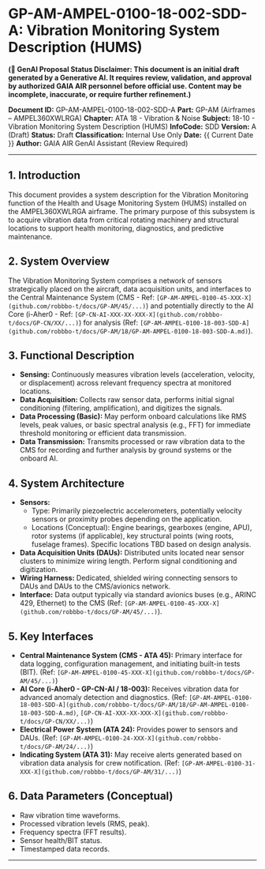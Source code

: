 # GP-AM-AMPEL-0100-18-002-SDD-A: Vibration Monitoring System Description (HUMS)

**(🚨 GenAI Proposal Status Disclaimer: This document is an initial draft generated by a Generative AI. It requires review, validation, and approval by authorized GAIA AIR personnel before official use. Content may be incomplete, inaccurate, or require further refinement.)**

**Document ID:** GP-AM-AMPEL-0100-18-002-SDD-A
**Part:** GP-AM (Airframes – AMPEL360XWLRGA)
**Chapter:** ATA 18 - Vibration & Noise
**Subject:** 18-10 - Vibration Monitoring System Description (HUMS)
**InfoCode:** SDD
**Version:** A (Draft)
**Status:** Draft
**Classification:** Internal Use Only
**Date:** {{ Current Date }}
**Author:** GAIA AIR GenAI Assistant (Review Required)

---

## 1. Introduction

This document provides a system description for the Vibration Monitoring function of the Health and Usage Monitoring System (HUMS) installed on the AMPEL360XWLRGA airframe. The primary purpose of this subsystem is to acquire vibration data from critical rotating machinery and structural locations to support health monitoring, diagnostics, and predictive maintenance.

## 2. System Overview

The Vibration Monitoring System comprises a network of sensors strategically placed on the aircraft, data acquisition units, and interfaces to the Central Maintenance System (CMS - Ref: `[GP-AM-AMPEL-0100-45-XXX-X](github.com/robbbo-t/docs/GP-AM/45/...)`) and potentially directly to the AI Core (i-Aher0 - Ref: `[GP-CN-AI-XXX-XX-XXX-X](github.com/robbbo-t/docs/GP-CN/XX/...)`) for analysis (Ref: `[GP-AM-AMPEL-0100-18-003-SDD-A](github.com/robbbo-t/docs/GP-AM/18/GP-AM-AMPEL-0100-18-003-SDD-A.md)`).

## 3. Functional Description

*   **Sensing:** Continuously measures vibration levels (acceleration, velocity, or displacement) across relevant frequency spectra at monitored locations.
*   **Data Acquisition:** Collects raw sensor data, performs initial signal conditioning (filtering, amplification), and digitizes the signals.
*   **Data Processing (Basic):** May perform onboard calculations like RMS levels, peak values, or basic spectral analysis (e.g., FFT) for immediate threshold monitoring or efficient data transmission.
*   **Data Transmission:** Transmits processed or raw vibration data to the CMS for recording and further analysis by ground systems or the onboard AI.

## 4. System Architecture

*   **Sensors:**
    *   Type: Primarily piezoelectric accelerometers, potentially velocity sensors or proximity probes depending on the application.
    *   Locations (Conceptual): Engine bearings, gearboxes (engine, APU), rotor systems (if applicable), key structural points (wing roots, fuselage frames). Specific locations TBD based on design analysis.
*   **Data Acquisition Units (DAUs):** Distributed units located near sensor clusters to minimize wiring length. Perform signal conditioning and digitization.
*   **Wiring Harness:** Dedicated, shielded wiring connecting sensors to DAUs and DAUs to the CMS/avionics network.
*   **Interface:** Data output typically via standard avionics buses (e.g., ARINC 429, Ethernet) to the CMS (Ref: `[GP-AM-AMPEL-0100-45-XXX-X](github.com/robbbo-t/docs/GP-AM/45/...)`).

## 5. Key Interfaces

*   **Central Maintenance System (CMS - ATA 45):** Primary interface for data logging, configuration management, and initiating built-in tests (BIT). (Ref: `[GP-AM-AMPEL-0100-45-XXX-X](github.com/robbbo-t/docs/GP-AM/45/...)`)
*   **AI Core (i-Aher0 - GP-CN-AI / 18-003):** Receives vibration data for advanced anomaly detection and diagnostics. (Ref: `[GP-AM-AMPEL-0100-18-003-SDD-A](github.com/robbbo-t/docs/GP-AM/18/GP-AM-AMPEL-0100-18-003-SDD-A.md)`, `[GP-CN-AI-XXX-XX-XXX-X](github.com/robbbo-t/docs/GP-CN/XX/...)`)
*   **Electrical Power System (ATA 24):** Provides power to sensors and DAUs. (Ref: `[GP-AM-AMPEL-0100-24-XXX-X](github.com/robbbo-t/docs/GP-AM/24/...)`)
*   **Indicating System (ATA 31):** May receive alerts generated based on vibration data analysis for crew notification. (Ref: `[GP-AM-AMPEL-0100-31-XXX-X](github.com/robbbo-t/docs/GP-AM/31/...)`)

## 6. Data Parameters (Conceptual)

*   Raw vibration time waveforms.
*   Processed vibration levels (RMS, peak).
*   Frequency spectra (FFT results).
*   Sensor health/BIT status.
*   Timestamped data records.

---
